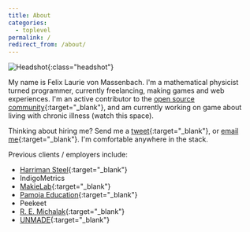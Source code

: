 ```yaml
---
title: About
categories:
  - toplevel
permalink: /
redirect_from: /about/
---
```

![Headshot](//www.gravatar.com/avatar/904272fae938125a9ea3b545057838e9?s=160){:class="headshot"}

My name is Felix Laurie von Massenbach. I'm a mathematical physicist turned programmer, currently freelancing, making games and web experiences. I'm an active contributor to the [open source community](https://github.com/erbridge){:target="_blank"}, and am currently working on game about living with chronic illness (watch this space).

Thinking about hiring me? Send me a [tweet](https://twitter.com/erbridge){:target="_blank"}, or [email me](mailto:felix@erbridge.co.uk){:target="_blank"}. I'm comfortable anywhere in the stack.

Previous clients / employers include:

- [Harriman Steel](http://www.harrimansteel.com/){:target="_blank"}
- IndigoMetrics
- [MakieLab](https://mymakie.com/){:target="_blank"}
- [Pamoja Education](http://www.pamojaeducation.com/){:target="_blank"}
- Peekeet
- [R. E. Michalak](https://remichalak.com/){:target="_blank"}
- [UNMADE](https://unmade.com/){:target="_blank"}
